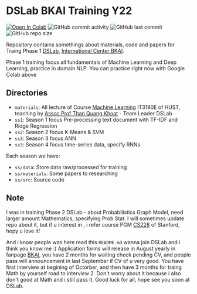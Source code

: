 # DSLab BKAI Training Y22
[![Open In Colab](https://colab.research.google.com/assets/colab-badge.svg)](https://colab.research.google.com/github/tuanlda78202/DSLT/)
![GitHub commit activity](https://img.shields.io/github/commit-activity/m/tuanlda78202/DSLT?color=%23F7CAC9&label=Commit&logo=Battle.net&logoColor=%23DFCFBE&style=flat-square) ![GitHub last commit](https://img.shields.io/github/last-commit/tuanlda78202/DSLT?color=%23F7CAC9&label=Last%20Commit&logo=Google%20Photos&logoColor=%23DFCFBE&style=flat-square) ![GitHub repo size](https://img.shields.io/github/repo-size/tuanlda78202/DSLT?color=%23F7CAC9&label=Repo%20Size&logo=Databricks&logoColor=%23DFCFBE&style=flat-square)  

Repository contains somethings about materials, code and papers for Traing Phase 1 [DSLab](https://bkai.ai/research/machine-learning/), [International Center BKAI](https://bkai.ai). 

Phase 1 training focus all fundamentals of Machine Learning and Deep Learning, practice in domain NLP. You can practice right now with Google Colab above
    
## Directories 
- `materials`: All lecture of Course [Machine Learning](https://bkai.ai/course/machine-learning-and-data-mining/) IT3190E of HUST, teaching by [Assoc Prof Than Quang Khoat](https://users.soict.hust.edu.vn/khoattq/) - Team Leader DSLab
- `ss1`: Season 1 focus Pre-processing text document with TF-IDF and Ridge Regression 
- `ss2`: Season 2 focus K-Means & SVM
- `ss3`: Season 3 focus ANN 
- `ss3`: Season 4 focus time-series data, specify RNNs 

Each season we have:
- `ss/data`: Store data raw/processed for training 
- `ss/materials`: Some papers to researching 
- `ss/src`: Source code


## Note 
I was in training Phase 2 DSLab - about Probabilistics Graph Model, need larger amount Mathematics, specifying Prob Stat. I will sometimes update repo  about it, but if u interest in , i refer course PGM [CS228](https://ermongroup.github.io/cs228/) of Stanford, hopy u love it!

And i know people was here read this `README.md` wanna join DSLab and i think you know me :) Application forms will release in August yearly in fanpage [BKAI](http://facebook.com/bk.ai.ResearchCenter), you have 2 months for waiting check pending CV, and people pass will announcement in last September if CV of u very good. You have first interview at begining of Octorber, and then have 3 months for traing Math by yourself road to interview 2. Don't worry about it because i also don't good at Math and i still pass it. Good luck for all, hope see you soon at DSLab. 


